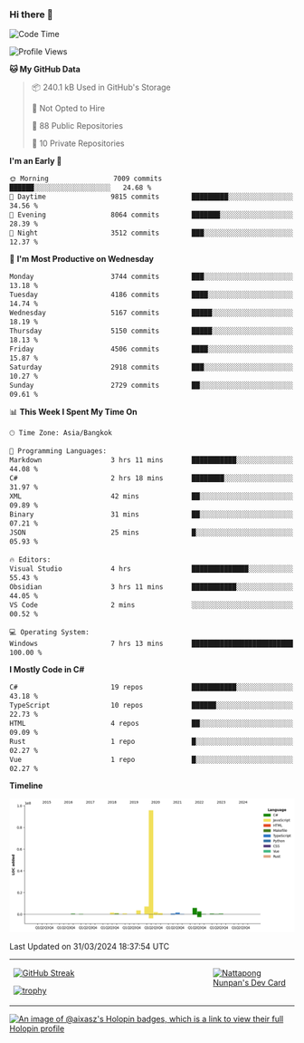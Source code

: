 ### Hi there 👋

<!--START_SECTION:waka-->
![Code Time](http://img.shields.io/badge/Code%20Time-1%2C493%20hrs%2028%20mins-blue)

![Profile Views](http://img.shields.io/badge/Profile%20Views-3-blue)

**🐱 My GitHub Data** 

> 📦 240.1 kB Used in GitHub's Storage 
 > 
> 🚫 Not Opted to Hire
 > 
> 📜 88 Public Repositories 
 > 
> 🔑 10 Private Repositories 
 > 
**I'm an Early 🐤** 

```text
🌞 Morning                7009 commits        ██████░░░░░░░░░░░░░░░░░░░   24.68 % 
🌆 Daytime                9815 commits        █████████░░░░░░░░░░░░░░░░   34.56 % 
🌃 Evening                8064 commits        ███████░░░░░░░░░░░░░░░░░░   28.39 % 
🌙 Night                  3512 commits        ███░░░░░░░░░░░░░░░░░░░░░░   12.37 % 
```
📅 **I'm Most Productive on Wednesday** 

```text
Monday                   3744 commits        ███░░░░░░░░░░░░░░░░░░░░░░   13.18 % 
Tuesday                  4186 commits        ████░░░░░░░░░░░░░░░░░░░░░   14.74 % 
Wednesday                5167 commits        █████░░░░░░░░░░░░░░░░░░░░   18.19 % 
Thursday                 5150 commits        █████░░░░░░░░░░░░░░░░░░░░   18.13 % 
Friday                   4506 commits        ████░░░░░░░░░░░░░░░░░░░░░   15.87 % 
Saturday                 2918 commits        ███░░░░░░░░░░░░░░░░░░░░░░   10.27 % 
Sunday                   2729 commits        ██░░░░░░░░░░░░░░░░░░░░░░░   09.61 % 
```


📊 **This Week I Spent My Time On** 

```text
🕑︎ Time Zone: Asia/Bangkok

💬 Programming Languages: 
Markdown                 3 hrs 11 mins       ███████████░░░░░░░░░░░░░░   44.08 % 
C#                       2 hrs 18 mins       ████████░░░░░░░░░░░░░░░░░   31.97 % 
XML                      42 mins             ██░░░░░░░░░░░░░░░░░░░░░░░   09.89 % 
Binary                   31 mins             ██░░░░░░░░░░░░░░░░░░░░░░░   07.21 % 
JSON                     25 mins             █░░░░░░░░░░░░░░░░░░░░░░░░   05.93 % 

🔥 Editors: 
Visual Studio            4 hrs               ██████████████░░░░░░░░░░░   55.43 % 
Obsidian                 3 hrs 11 mins       ███████████░░░░░░░░░░░░░░   44.05 % 
VS Code                  2 mins              ░░░░░░░░░░░░░░░░░░░░░░░░░   00.52 % 

💻 Operating System: 
Windows                  7 hrs 13 mins       █████████████████████████   100.00 % 
```

**I Mostly Code in C#** 

```text
C#                       19 repos            ███████████░░░░░░░░░░░░░░   43.18 % 
TypeScript               10 repos            ██████░░░░░░░░░░░░░░░░░░░   22.73 % 
HTML                     4 repos             ██░░░░░░░░░░░░░░░░░░░░░░░   09.09 % 
Rust                     1 repo              █░░░░░░░░░░░░░░░░░░░░░░░░   02.27 % 
Vue                      1 repo              █░░░░░░░░░░░░░░░░░░░░░░░░   02.27 % 
```



**Timeline**

![Lines of Code chart](https://raw.githubusercontent.com/aixasz/aixasz/main/assets/bar_graph.png)


 Last Updated on 31/03/2024 18:37:54 UTC
<!--END_SECTION:waka-->

<table>
<tr>
<td width="70%" valign="top">
 
 [![GitHub Streak](http://github-readme-streak-stats.herokuapp.com?user=aixasz&theme=github-dark&hide_border=true&date_format=%5BY%20%5DM%20j)](https://git.io/streak-stats)

 [![trophy](https://github-profile-trophy.vercel.app/?username=aixasz&theme=onedark)](https://github.com/ryo-ma/github-profile-trophy)
 </td>
<td width="30%" valign="top">
 
<a href="https://app.daily.dev/aixasz"><img src="https://api.daily.dev/devcards/403207936e6547c9a85ea449e9f3abe8.png?r=re8" alt="Nattapong Nunpan's Dev Card"/></a>

 </td>
</tr>
</table>

[![An image of @aixasz's Holopin badges, which is a link to view their full Holopin profile](https://holopin.me/aixasz)](https://holopin.io/@aixasz)
 
